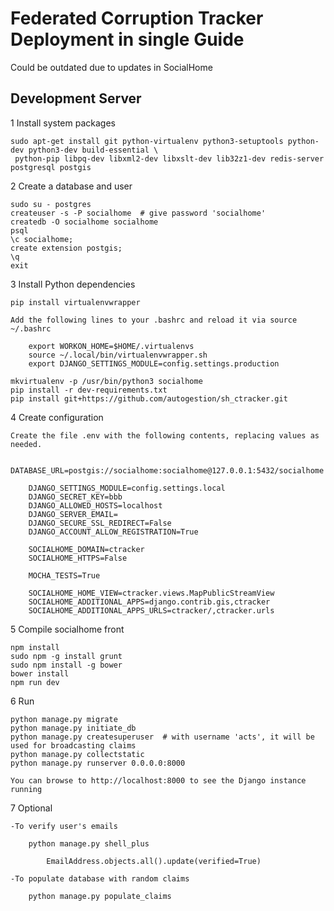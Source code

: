 
# Federated Corruption Tracker Deployment in single Guide

Could be outdated due to updates in SocialHome

## Development Server

1 Install system packages

    sudo apt-get install git python-virtualenv python3-setuptools python-dev python3-dev build-essential \
     python-pip libpq-dev libxml2-dev libxslt-dev lib32z1-dev redis-server postgresql postgis

2 Create a database and user

    sudo su - postgres
    createuser -s -P socialhome  # give password 'socialhome'
    createdb -O socialhome socialhome
    psql
    \c socialhome;
    create extension postgis;
    \q
    exit

3 Install Python dependencies

    pip install virtualenvwrapper

    Add the following lines to your .bashrc and reload it via source ~/.bashrc

        export WORKON_HOME=$HOME/.virtualenvs
        source ~/.local/bin/virtualenvwrapper.sh
        export DJANGO_SETTINGS_MODULE=config.settings.production

    mkvirtualenv -p /usr/bin/python3 socialhome
    pip install -r dev-requirements.txt
    pip install git+https://github.com/autogestion/sh_ctracker.git

4 Create configuration

    Create the file .env with the following contents, replacing values as needed.

        DATABASE_URL=postgis://socialhome:socialhome@127.0.0.1:5432/socialhome

        DJANGO_SETTINGS_MODULE=config.settings.local
        DJANGO_SECRET_KEY=bbb
        DJANGO_ALLOWED_HOSTS=localhost
        DJANGO_SERVER_EMAIL=
        DJANGO_SECURE_SSL_REDIRECT=False
        DJANGO_ACCOUNT_ALLOW_REGISTRATION=True

        SOCIALHOME_DOMAIN=ctracker
        SOCIALHOME_HTTPS=False

        MOCHA_TESTS=True

        SOCIALHOME_HOME_VIEW=ctracker.views.MapPublicStreamView
        SOCIALHOME_ADDITIONAL_APPS=django.contrib.gis,ctracker
        SOCIALHOME_ADDITIONAL_APPS_URLS=ctracker/,ctracker.urls

5 Compile socialhome front

    npm install    
    sudo npm -g install grunt
    sudo npm install -g bower
    bower install
    npm run dev

6 Run

    python manage.py migrate
    python manage.py initiate_db
    python manage.py createsuperuser  # with username 'acts', it will be used for broadcasting claims
    python manage.py collectstatic
    python manage.py runserver 0.0.0.0:8000

    You can browse to http://localhost:8000 to see the Django instance running

7 Optional

    -To verify user's emails

        python manage.py shell_plus

            EmailAddress.objects.all().update(verified=True)

    -To populate database with random claims

        python manage.py populate_claims
